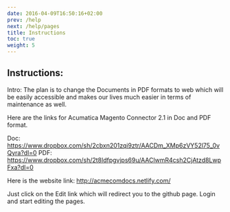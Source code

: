 ```yaml
---
date: 2016-04-09T16:50:16+02:00
prev: /help
next: /help/pages
title: Instructions
toc: true
weight: 5
---
```



## Instructions:

Intro: The plan is to change the Documents in PDF formats to web which will be easily accessible and makes our lives much easier in terms of maintenance as well.

Here are the links for Acumatica Magento Connector 2.1 in Doc and PDF format.

Doc: https://www.dropbox.com/sh/2cbxn201zqi9ztr/AACDm_XMp6zVY52l75_0vQyra?dl=0
PDF: https://www.dropbox.com/sh/2t8ldfpgvjps69u/AAClwmR4csh2CjAtzd8LwpFxa?dl=0

Here is the website link: http://acmecomdocs.netlify.com/

Just click on the Edit link which will redirect you to the github page. Login and start editing the pages.
